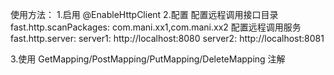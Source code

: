 使用方法：
1.启用
    @EnableHttpClient
2.配置
    配置远程调用接口目录 fast.http.scanPackages: com.mani.xx1,com.mani.xx2
    配置远程调用服务 fast.http.server:
                                server1: http://localhost:8080
                                server2: http://localhost:8081

3.使用
    GetMapping/PostMapping/PutMapping/DeleteMapping 注解